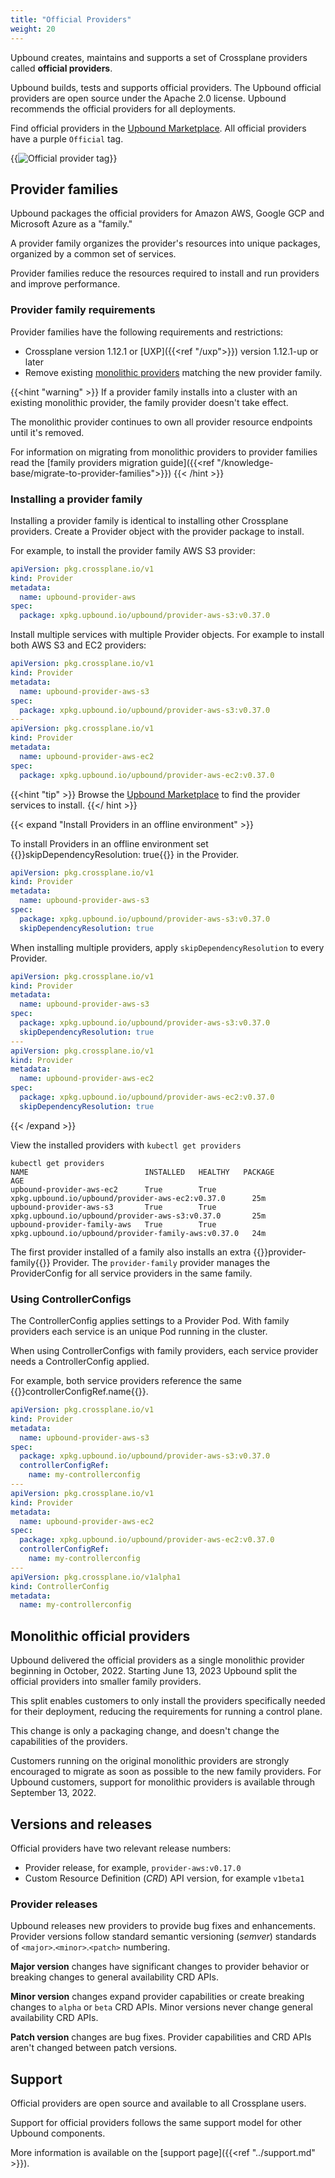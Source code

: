 ```yaml
---
title: "Official Providers"
weight: 20
---
```

Upbound creates, maintains and supports a set of Crossplane providers called **official providers**.  

Upbound builds, tests and supports official providers. The Upbound official providers are open source under the Apache 2.0 license. Upbound recommends the official providers for all deployments.

Find official providers in the [Upbound Marketplace](https://marketplace.upbound.io/providers?tier=official). 
All official providers have a purple `Official` tag.

{{<img src="/upbound-marketplace/images/provider-by-upbound.png" alt="Official provider tag" >}}

## Provider families
Upbound packages the official providers for Amazon AWS, Google GCP and Microsoft Azure as a "family." 

A provider family organizes the provider's resources into unique packages, organized by a common set of services.

Provider families reduce the resources required to install and run providers and improve performance.

### Provider family requirements

Provider families have the following requirements and restrictions:
* Crossplane version 1.12.1 or [UXP]({{<ref "/uxp">}}) version 1.12.1-up or later
* Remove existing [monolithic providers](#monolithic-official-providers) matching the new provider family. 

{{<hint "warning" >}}
If a provider family installs into a cluster with an existing monolithic provider, the family provider doesn't take effect. 

The monolithic provider continues to own all provider resource endpoints until it's removed.

For information on migrating from monolithic providers to provider families read the 
[family providers migration guide]({{<ref "/knowledge-base/migrate-to-provider-families">}})
{{< /hint >}}

### Installing a provider family

Installing a provider family is identical to installing other Crossplane providers.
Create a Provider object with the provider package to install.

For example, to install the provider family AWS S3 provider:

```yaml
apiVersion: pkg.crossplane.io/v1
kind: Provider
metadata:
  name: upbound-provider-aws
spec:
  package: xpkg.upbound.io/upbound/provider-aws-s3:v0.37.0
```

Install multiple services with multiple Provider objects. For example to install both AWS S3 and EC2 providers:

```yaml
apiVersion: pkg.crossplane.io/v1
kind: Provider
metadata:
  name: upbound-provider-aws-s3
spec:
  package: xpkg.upbound.io/upbound/provider-aws-s3:v0.37.0
---
apiVersion: pkg.crossplane.io/v1
kind: Provider
metadata:
  name: upbound-provider-aws-ec2
spec:
  package: xpkg.upbound.io/upbound/provider-aws-ec2:v0.37.0
```

{{<hint "tip" >}}
Browse the [Upbound Marketplace](https://marketplace.upbound.io/providers?tier=official) to find the provider services to install. 
{{</ hint >}}

{{< expand "Install Providers in an offline environment" >}}

To install Providers in an offline environment set 
{{<hover label="air" line="7">}}skipDependencyResolution: true{{</hover>}} in
the Provider.

```yaml {label="air"}
apiVersion: pkg.crossplane.io/v1
kind: Provider
metadata:
  name: upbound-provider-aws-s3
spec:
  package: xpkg.upbound.io/upbound/provider-aws-s3:v0.37.0
  skipDependencyResolution: true
```

When installing multiple providers, apply `skipDependencyResolution` to every
Provider.

```yaml
apiVersion: pkg.crossplane.io/v1
kind: Provider
metadata:
  name: upbound-provider-aws-s3
spec:
  package: xpkg.upbound.io/upbound/provider-aws-s3:v0.37.0
  skipDependencyResolution: true
---
apiVersion: pkg.crossplane.io/v1
kind: Provider
metadata:
  name: upbound-provider-aws-ec2
spec:
  package: xpkg.upbound.io/upbound/provider-aws-ec2:v0.37.0
  skipDependencyResolution: true
```

{{< /expand >}}

View the installed providers with `kubectl get providers`

```shell {copy-lines="1",label="getproviders"}
kubectl get providers
NAME                          INSTALLED   HEALTHY   PACKAGE                                               AGE
upbound-provider-aws-ec2      True        True      xpkg.upbound.io/upbound/provider-aws-ec2:v0.37.0      25m
upbound-provider-aws-s3       True        True      xpkg.upbound.io/upbound/provider-aws-s3:v0.37.0       25m
upbound-provider-family-aws   True        True      xpkg.upbound.io/upbound/provider-family-aws:v0.37.0   24m
```

The first provider installed of a family also installs an extra
{{<hover label="getproviders" line="5">}}provider-family{{</hover>}} Provider.
The `provider-family` provider manages the ProviderConfig
for all service providers in the same family. 

### Using ControllerConfigs

The ControllerConfig applies settings to a Provider Pod. With family providers
each service is an unique Pod running in the cluster. 

When using ControllerConfigs with family providers, each service provider needs
a ControllerConfig applied.

For example, both service providers reference the same 
{{<hover label="cc" line="8">}}controllerConfigRef.name{{</hover >}}.

```yaml
apiVersion: pkg.crossplane.io/v1
kind: Provider
metadata:
  name: upbound-provider-aws-s3
spec:
  package: xpkg.upbound.io/upbound/provider-aws-s3:v0.37.0
  controllerConfigRef:
    name: my-controllerconfig
---
apiVersion: pkg.crossplane.io/v1
kind: Provider
metadata:
  name: upbound-provider-aws-ec2
spec:
  package: xpkg.upbound.io/upbound/provider-aws-ec2:v0.37.0
  controllerConfigRef:
    name: my-controllerconfig
---
apiVersion: pkg.crossplane.io/v1alpha1
kind: ControllerConfig
metadata:
  name: my-controllerconfig
```

## Monolithic official providers

Upbound delivered the official providers as a single monolithic provider
beginning in October, 2022. Starting June 13, 2023 Upbound split the official 
providers into smaller family providers. 

This split enables customers to only install the providers specifically 
needed for their deployment, reducing the requirements for running a control 
plane. 

This change is only a packaging change, and doesn't change the capabilities of the
providers.

Customers running on the original monolithic providers are strongly encouraged 
to migrate as soon as possible to the new family providers. 
For Upbound customers, support for monolithic providers is available through September 13, 2022.

## Versions and releases
Official providers have two relevant release numbers:
* Provider release, for example, `provider-aws:v0.17.0`
* Custom Resource Definition (*CRD*) API version, for example `v1beta1`

### Provider releases
Upbound releases new providers to provide bug fixes and enhancements. Provider versions follow standard semantic versioning (*semver*) standards of `<major>`.`<minor>`.`<patch>` numbering.

**Major version** changes have significant changes to provider behavior or breaking changes to general availability CRD APIs.  

**Minor version** changes expand provider capabilities or create breaking changes to `alpha` or `beta` CRD APIs. Minor versions never change general availability CRD APIs.

**Patch version** changes are bug fixes. Provider capabilities and CRD APIs aren't changed between patch versions. 

<!--
### Custom resource definition API versions
The CRDs contained within an official provider follow the standard Kubernetes API versioning and deprecation policy. 

* `v1alpha` - CRDs under `v1alpha` haven't passed through full Upbound quality assurance. `v1alpha1` providers are for testing and experimentation and aren't intended for production deployment.

* `v1beta1` - This identifies a qualified and tested CRD. 
Upbound attempts to ensure a stable CRD API but may require breaking changes in future versions. `v1beta1` may be missing endpoints or settings related to the provider resource.

* `v1beta2` - Like `v1beta1` CRDs all `v1beta2` providers are fully qualified and tested. `v1beta2` contain more features or breaking API changes from `v1beta1`. 

* `v1` - CRDs that reach a `v1` API version have fully defined APIs. Upbound doesn't make breaking API changes until the next provider API version. 
-->

## Support
Official providers are open source and available to all Crossplane users. 

Support for official providers follows the same support model for other Upbound components. 

More information is available on the [support page]({{<ref "../support.md" >}}).

<!-- TODO
## Coverage

-->